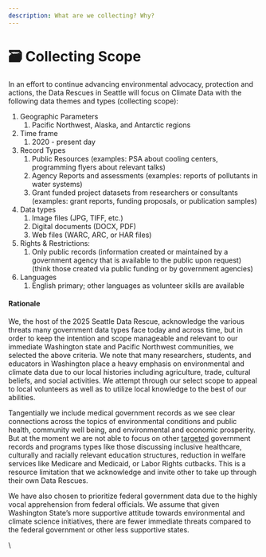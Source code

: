 ```yaml
---
description: What are we collecting? Why?
---
```


# 🗃️ Collecting Scope

In an effort to continue advancing environmental advocacy, protection and actions, the Data Rescues in Seattle will focus on Climate Data with the following data themes and types (collecting scope):

1. Geographic Parameters
   1. Pacific Northwest, Alaska, and Antarctic regions
2. Time frame
   1. 2020 - present day
3. Record Types
   1. Public Resources (examples: PSA about cooling centers, programming flyers about relevant talks)
   2. Agency Reports and assessments (examples: reports of pollutants in water systems)&#x20;
   3. Grant funded project datasets from researchers or consultants (examples: grant reports, funding proposals, or publication samples)
4. Data types
   1. Image files (JPG, TIFF, etc.)
   2. Digital documents (DOCX, PDF)&#x20;
   3. Web files (WARC, ARC, or HAR files)
5. Rights & Restrictions:&#x20;
   1. Only public records (information created or maintained by a government agency that is available to the public upon request) (think those created via public funding or by government agencies)
6. Languages
   1. English primary; other languages as volunteer skills are available

#### Rationale

We, the host of the 2025 Seattle Data Rescue, acknowledge the various threats many government data types face today and across time, but in order to keep the intention and scope manageable and relevant to our immediate Washington state and Pacific Northwest communities, we selected the above criteria. We note that many researchers, students, and educators in Washington place a heavy emphasis on environmental and climate data due to our local histories including agriculture, trade, cultural beliefs, and social activities. We attempt through our select scope to appeal to local volunteers as well as to utilize local knowledge to the best of our abilities.&#x20;

Tangentially we include medical government records as we see clear connections across the topics of environmental conditions and public health, community well being, and environmental and economic prosperity. But at the moment we are not able to focus on other [targeted](https://democracyforward.org/updates/democracy-forward-releases-report-detailing-devastating-impacts-of-the-far-right-project-2025s-day-one-policies/?gad_source=1\&gclid=CjwKCAiA-Oi7BhA1EiwA2rIu2670DP9Fyc20ijHyT2ebidkdRG7EPKtfgpjxYubYh_5gI1JhYjhJdBoCO4EQAvD_BwE) government records and programs types like those discussing inclusive healthcare, culturally and racially relevant education structures, reduction in welfare services like Medicare and Medicaid, or Labor Rights cutbacks. This is a resource limitation that we acknowledge and invite other to take up through their own Data Rescues.

We have also chosen to prioritize federal government data due to the highly vocal apprehension from federal officials. We assume that given Washington State’s more supportive attitude towards environmental and climate science initiatives, there are fewer immediate threats compared to the federal government or other less supportive states.&#x20;

\
